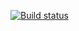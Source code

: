 [![Build status](https://ci.appveyor.com/api/projects/status/os3cugghoi727awd?svg=true)](https://ci.appveyor.com/project/MorevIgor/automaticlesson4)
